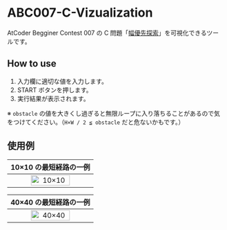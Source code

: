 # ABC007-C-Vizualization
AtCoder Begginer Contest 007 の C 問題「[幅優先探索](https://atcoder.jp/contests/abc007/tasks/abc007_3)」を可視化できるツールです。

## How to use
1. 入力欄に適切な値を入力します。
2. START ボタンを押します。
3. 実行結果が表示されます。

※ `obstacle` の値を大きくし過ぎると無限ループに入り落ちることがあるので気をつけてください。（`H×W / 2 ≦ obstacle` だと危ないかもです。）

## 使用例
|10×10 の最短経路の一例|
|:--:|
|<img width="70%" alt="10×10" src="https://github.com/ryusuke920/ABC007-C-Vizualization/assets/66785066/cdd17e43-e5ae-41ec-98cb-8850b6034516">|

|40×40 の最短経路の一例|
|:--:|
<img width="70%" alt="40×40" src="https://github.com/ryusuke920/ABC007-C-Vizualization/assets/66785066/bdde95bf-fb42-443c-a46d-b91a68ff1b2f">|
